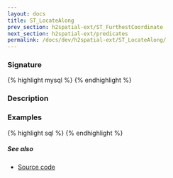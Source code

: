 ```yaml
---
layout: docs
title: ST_LocateAlong
prev_section: h2spatial-ext/ST_FurthestCoordinate
next_section: h2spatial-ext/predicates
permalink: /docs/dev/h2spatial-ext/ST_LocateAlong/
---
```


### Signature

{% highlight mysql %}
{% endhighlight %}

### Description


### Examples

{% highlight sql %}
{% endhighlight %}

##### See also

* [Source code](https://github.com/irstv/H2GIS/blob/master/h2spatial-ext/src/main/java/org/h2gis/h2spatialext/function/spatial/distance/ST_LocateAlong.java)
